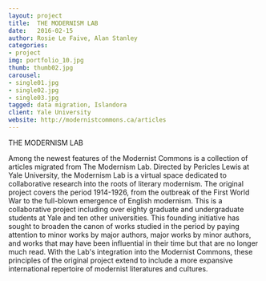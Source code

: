 ```yaml
---
layout: project
title:  THE MODERNISM LAB
date:   2016-02-15
author: Rosie Le Faive, Alan Stanley
categories:
- project
img: portfolio_10.jpg
thumb: thumb02.jpg
carousel:
- single01.jpg
- single02.jpg
- single03.jpg
tagged: data migration, Islandora
client: Yale University
website: http://modernistcommons.ca/articles
--- 
```

THE MODERNISM LAB

Among the newest features of the Modernist Commons is a collection of articles migrated from The Modernism Lab. Directed by Pericles Lewis at Yale University, the Modernism Lab is a virtual space dedicated to collaborative research into the roots of literary modernism. The original project covers the period 1914-1926, from the outbreak of the First World War to the full-blown emergence of English modernism. This is a collaborative project including over eighty graduate and undergraduate students at Yale and ten other universities. This founding initiative has sought to broaden the canon of works studied in the period by paying attention to minor works by major authors, major works by minor authors, and works that may have been influential in their time but that are no longer much read. With the Lab's integration into the Modernist Commons, these principles of the original project extend to include a more expansive international repertoire of modernist literatures and cultures.
